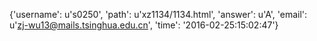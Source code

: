 {'username': u's0250', 'path': u'xz1134/1134.html', 'answer': u'A', 'email': u'zj-wu13@mails.tsinghua.edu.cn', 'time': '2016-02-25:15:02:47'}